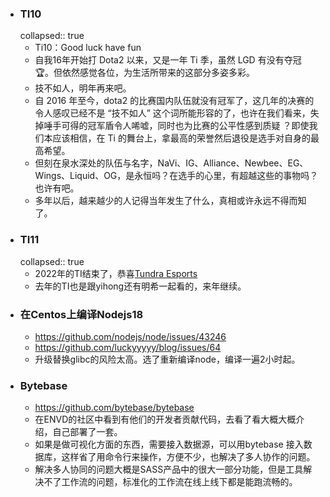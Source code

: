 - ### TI10
  collapsed:: true
	- Ti10：Good luck have fun
	- 自我16年开始打 Dota2 以来，又是一年 Ti 季，虽然 LGD 有没有夺冠 🏆。但依然感觉各位，为生活所带来的这部分多姿多彩。
	- 技不如人，明年再来吧。
	- 自 2016 年至今，dota2 的比赛国内队伍就没有冠军了，这几年的决赛的令人感叹已经不是 “技不如人” 这个词所能形容的了，也许在我们看来，失掉唾手可得的冠军盾令人唏嘘，同时也为比赛的公平性感到质疑 ？即使我们本应该相信，在 Ti 的舞台上，拿最高的荣誉然后退役是选手对自身的最高希望。
	- 但刻在泉水深处的队伍与名字，NaVi、IG、Alliance、Newbee、EG、Wings、Liquid、OG，是永恒吗？在选手的心里，有超越这些的事物吗？也许有吧。
	- 多年以后，越来越少的人记得当年发生了什么，真相或许永远不得而知了。
- ### TI11
  collapsed:: true
	- 2022年的TI结束了，恭喜[Tundra Esports](https://liquipedia.net/dota2/Tundra_Esports)
	- 去年的TI也是跟yihong还有明希一起看的，来年继续。
- ### 在Centos上编译Nodejs18
	- https://github.com/nodejs/node/issues/43246
	- https://github.com/luckyyyyy/blog/issues/64
	- 升级替换glibc的风险太高。选了重新编译node，编译一遍2小时起。
- ### Bytebase
	- https://github.com/bytebase/bytebase
	- 在ENVD的社区中看到有他们的开发者贡献代码，去看了看大概大概介绍，自己部署了一套。
	- 如果是做可视化方面的东西，需要接入数据源，可以用bytebase 接入数据库，这样省了用命令行来操作，方便不少，也解决了多人协作的问题。
	- 解决多人协同的问题大概是SASS产品中的很大一部分功能，但是工具解决不了工作流的问题，标准化的工作流在线上线下都是能跑流畅的。
